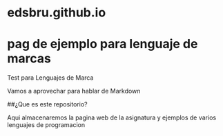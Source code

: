 # edsbru.github.io

# pag de ejemplo para lenguaje de marcas

Test para Lenguajes de Marca

Vamos a aprovechar para hablar de Markdown

##¿Que es este repositorio?

Aqui almacenaremos la pagina web de la asignatura y ejemplos de varios lenguajes de programacion